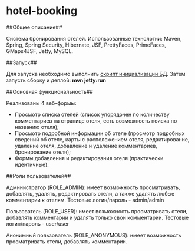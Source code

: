 hotel-booking
=============

##Общее описание##

Система бронирования отелей.
Использованные технологии: Maven, Spring, Spring Security, Hibernate, JSF,
PrettyFaces, PrimeFaces, GMaps4JSF, Jetty, MySQL.

##Запуск##

Для запуска необходимо выполнить [скрипт инициализации БД](src/main/resources/database.sql).
Затем запусть сборку и деплой: **mvn jetty:run**

##Основная функциональность##

Реализованы 4 веб-формы: 
 - Просмотр списка отелей (список упорядочен по количеству комментариев на странице отеля,
 есть возможность поиска по названию отеля);
 - Просмотр подробной информации об отеле (просмотр подробных сведений об отеле,
 карты с расположением отеля,  редактирование, удаление отеля, добавление и удаление комментариев,
 бронирование отеля);
 - Формы добавления и редактирования отеля (практически идентичные).
 
##Роли пользователей##

Администратор (ROLE_ADMIN): имеет возможность просматривать, добавлять, удалять, редактировать отели,
а также удалять любые комментарии к отелям. Тестовые логин/пароль - admin/admin

Пользователь (ROLE_USER): имеет возможность просматривать отели, добавлять комментарии
и удалять только свои комментарии. Тестовые логин/пароль - user/user

Анонимный пользователь (ROLE_ANONYMOUS): имеет возможность просматривать отели, добавлять комментарии.